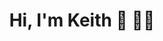                                                
<div align="center">
  <h1>Hi, I'm Keith 👋 👨‍💻</h1>
</div>
